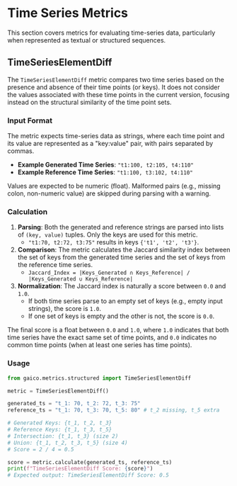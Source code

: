 # Time Series Metrics

This section covers metrics for evaluating time-series data, particularly when represented as textual or structured sequences.

## TimeSeriesElementDiff

The `TimeSeriesElementDiff` metric compares two time series based on the presence and absence of their time points (or keys). It does not consider the values associated with these time points in the current version, focusing instead on the structural similarity of the time point sets.

### Input Format

The metric expects time-series data as strings, where each time point and its value are represented as a "key:value" pair, with pairs separated by commas.

- **Example Generated Time Series**: `"t1:100, t2:105, t4:110"`
- **Example Reference Time Series**: `"t1:100, t3:102, t4:110"`

Values are expected to be numeric (float). Malformed pairs (e.g., missing colon, non-numeric value) are skipped during parsing with a warning.

### Calculation

1.  **Parsing**: Both the generated and reference strings are parsed into lists of `(key, value)` tuples. Only the keys are used for this metric.
    - `"t1:70, t2:72, t3:75"` results in keys `{'t1', 't2', 't3'}`.
2.  **Comparison**: The metric calculates the Jaccard similarity index between the set of keys from the generated time series and the set of keys from the reference time series.
    - `Jaccard_Index = |Keys_Generated ∩ Keys_Reference| / |Keys_Generated ∪ Keys_Reference|`
3.  **Normalization**: The Jaccard index is naturally a score between `0.0` and `1.0`.
    - If both time series parse to an empty set of keys (e.g., empty input strings), the score is `1.0`.
    - If one set of keys is empty and the other is not, the score is `0.0`.

The final score is a float between `0.0` and `1.0`, where `1.0` indicates that both time series have the exact same set of time points, and `0.0` indicates no common time points (when at least one series has time points).

### Usage

```python
from gaico.metrics.structured import TimeSeriesElementDiff

metric = TimeSeriesElementDiff()

generated_ts = "t_1: 70, t_2: 72, t_3: 75"
reference_ts = "t_1: 70, t_3: 70, t_5: 80" # t_2 missing, t_5 extra

# Generated Keys: {t_1, t_2, t_3}
# Reference Keys: {t_1, t_3, t_5}
# Intersection: {t_1, t_3} (size 2)
# Union: {t_1, t_2, t_3, t_5} (size 4)
# Score = 2 / 4 = 0.5

score = metric.calculate(generated_ts, reference_ts)
print(f"TimeSeriesElementDiff Score: {score}")
# Expected output: TimeSeriesElementDiff Score: 0.5
```
